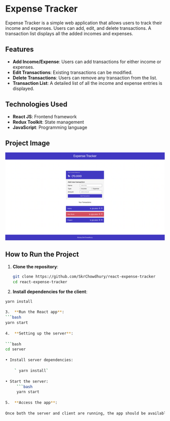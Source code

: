 # Expense Tracker

Expense Tracker is a simple web application that allows users to track their income and expenses. Users can add, edit, and delete transactions. A transaction list displays all the added incomes and expenses.

## Features
- **Add Income/Expense**: Users can add transactions for either income or expenses.
- **Edit Transactions**: Existing transactions can be modified.
- **Delete Transactions**: Users can remove any transaction from the list.
- **Transaction List**: A detailed list of all the income and expense entries is displayed.

## Technologies Used
- **React JS**: Frontend framework
- **Redux Toolkit**: State management
- **JavaScript**: Programming language

## Project Image
![Expense Tracker](https://raw.githubusercontent.com/SkrChowdhury/react-expense-tracker/refs/heads/main/expense-tracker-image.png)

## How to Run the Project

1. **Clone the repository**:
   ```bash
   git clone https://github.com/SkrChowdhury/react-expense-tracker
   cd react-expense-tracker

2.	**Install dependencies for the client**:
   ```bash
   yarn install

3.	**Run the React app**:
   ```bash
   yarn start

4.	**Setting up the server**:

   ```bash
   cd server

   • Install server dependencies:

       ` yarn install`
        
   • Start the server:
        ```bash
        yarn start

5.	**Access the app**:

Once both the server and client are running, the app should be available at http://localhost:3000.



